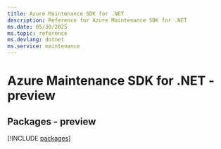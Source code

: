 ```yaml
---
title: Azure Maintenance SDK for .NET
description: Reference for Azure Maintenance SDK for .NET
ms.date: 05/30/2025
ms.topic: reference
ms.devlang: dotnet
ms.service: maintenance
---
```

# Azure Maintenance SDK for .NET - preview
## Packages - preview
[!INCLUDE [packages](maintenance-index.md)]
